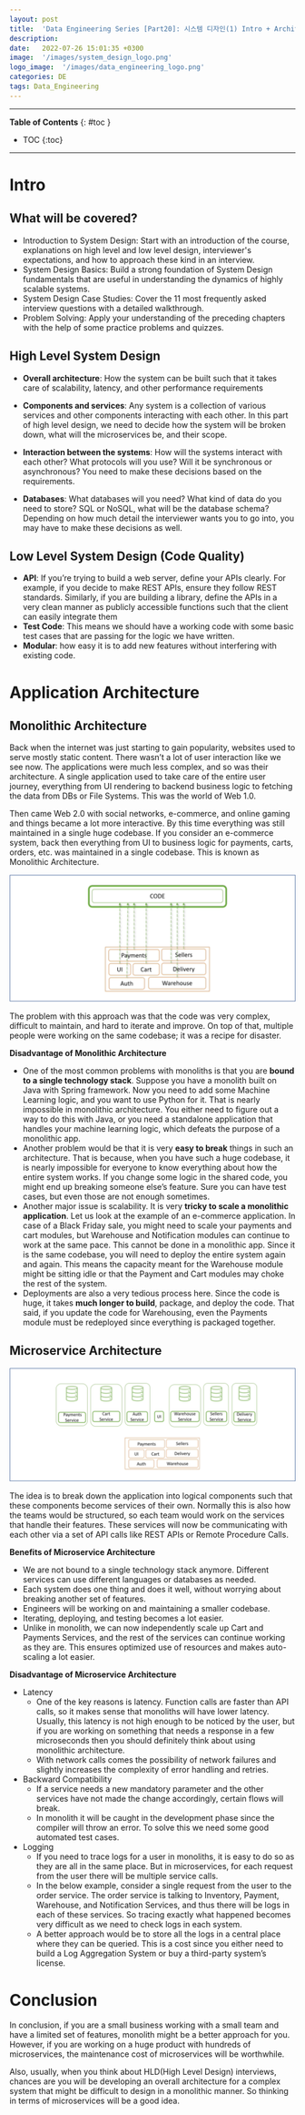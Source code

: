 ```yaml
---
layout: post
title:  'Data Engineering Series [Part20]: 시스템 디자인(1) Intro + Architecture'
description: 
date:   2022-07-26 15:01:35 +0300
image:  '/images/system_design_logo.png'
logo_image:  '/images/data_engineering_logo.png'
categories: DE
tags: Data_Engineering
---
```

---

**Table of Contents**
{: #toc }
*  TOC
{:toc}

---
# Intro

## What will be covered?
- Introduction to System Design: Start with an introduction of the course, explanations on high level and low level design, interviewer's expectations, and how to approach these kind in an interview.
- System Design Basics: Build a strong foundation of System Design fundamentals that are useful in understanding the dynamics of highly scalable systems.
- System Design Case Studies: Cover the 11 most frequently asked interview questions with a detailed walkthrough.
- Problem Solving: Apply your understanding of the preceding chapters with the help of some practice problems and quizzes.

## High Level System Design

- **Overall architecture**: How the system can be built such that it takes care of scalability, latency, and other performance requirements

- **Components and services**: Any system is a collection of various services and other components interacting with each other. In this part of high level design, we need to decide how the system will be broken down, what will the microservices be, and their scope.

- **Interaction between the systems**: How will the systems interact with each other? What protocols will you use? Will it be synchronous or asynchronous? You need to make these decisions based on the requirements.

- **Databases**: What databases will you need? What kind of data do you need to store? SQL or NoSQL, what will be the database schema? Depending on how much detail the interviewer wants you to go into, you may have to make these decisions as well.

## Low Level System Design (Code Quality)

- **API**: If you’re trying to build a web server, define your APIs clearly. For example, if you decide to make REST APIs, ensure they follow REST standards. Similarly, if you are building a library, define the APIs in a very clean manner as publicly accessible functions such that the client can easily integrate them
- **Test Code**: This means we should have a working code with some basic test cases that are passing for the logic we have written.
- **Modular**: how easy it is to add new features without interfering with existing code.

# Application Architecture

## Monolithic Architecture

Back when the internet was just starting to gain popularity, websites used to serve mostly static content. There wasn’t a lot of user interaction like we see now. The applications were much less complex, and so was their architecture. A single application used to take care of the entire user journey, everything from UI rendering to backend business logic to fetching the data from DBs or File Systems. This was the world of Web 1.0.  

Then came Web 2.0 with social networks, e-commerce, and online gaming and things became a lot more interactive. By this time everything was still maintained in a single huge codebase. If you consider an e-commerce system, back then everything from UI to business logic for payments, carts, orders, etc. was maintained in a single codebase. This is known as Monolithic Architecture.  

![](/images/system_design_1.png)  

The problem with this approach was that the code was very complex, difficult to maintain, and hard to iterate and improve. On top of that, multiple people were working on the same codebase; it was a recipe for disaster.  

**Disadvantage of Monolithic Architecture**  

- One of the most common problems with monoliths is that you are **bound to a single technology stack**. Suppose you have a monolith built on Java with Spring framework. Now you need to add some Machine Learning logic, and you want to use Python for it. That is nearly impossible in monolithic architecture. You either need to figure out a way to do this with Java, or you need a standalone application that handles your machine learning logic, which defeats the purpose of a monolithic app.
- Another problem would be that it is very **easy to break** things in such an architecture. That is because, when you have such a huge codebase, it is nearly impossible for everyone to know everything about how the entire system works. If you change some logic in the shared code, you might end up breaking someone else’s feature. Sure you can have test cases, but even those are not enough sometimes.
- Another major issue is scalability. It is very **tricky to scale a monolithic application**. Let us look at the example of an e-commerce application. In case of a Black Friday sale, you might need to scale your payments and cart modules, but Warehouse and Notification modules can continue to work at the same pace. This cannot be done in a monolithic app. Since it is the same codebase, you will need to deploy the entire system again and again. This means the capacity meant for the Warehouse module might be sitting idle or that the Payment and Cart modules may choke the rest of the system.
- Deployments are also a very tedious process here. Since the code is huge, it takes **much longer to build**, package, and deploy the code. That said, if you update the code for Warehousing, even the Payments module must be redeployed since everything is packaged together.


## Microservice Architecture

![](/images/system_design_2.png)

The idea is to break down the application into logical components such that these components become services of their own. Normally this is also how the teams would be structured, so each team would work on the services that handle their features. These services will now be communicating with each other via a set of API calls like REST APIs or Remote Procedure Calls.  

**Benefits of Microservice Architecture**  

- We are not bound to a single technology stack anymore. Different services can use different languages or databases as needed.
- Each system does one thing and does it well, without worrying about breaking another set of features.
- Engineers will be working on and maintaining a smaller codebase.
- Iterating, deploying, and testing becomes a lot easier.
- Unlike in monolith, we can now independently scale up Cart and Payments Services, and the rest of the services can continue working as they are. This ensures optimized use of resources and makes auto-scaling a lot easier.

**Disadvantage of Microservice Architecture**  

- Latency
    - One of the key reasons is latency. Function calls are faster than API calls, so it makes sense that monoliths will have lower latency. Usually, this latency is not high enough to be noticed by the user, but if you are working on something that needs a response in a few microseconds then you should definitely think about using monolithic architecture.
    - With network calls comes the possibility of network failures and slightly increases the complexity of error handling and retries.
- Backward Compatibility
    - If a service needs a new mandatory parameter and the other services have not made the change accordingly, certain flows will break.
    - In monolith it will be caught in the development phase since the compiler will throw an error. To solve this we need some good automated test cases.
- Logging
    - If you need to trace logs for a user in monoliths, it is easy to do so as they are all in the same place. But in microservices, for each request from the user there will be multiple service calls.
    - In the below example, consider a single request from the user to the order service. The order service is talking to Inventory, Payment, Warehouse, and Notification Services, and thus there will be logs in each of these services. So tracing exactly what happened becomes very difficult as we need to check logs in each system.
    - A better approach would be to store all the logs in a central place where they can be queried. This is a cost since you either need to build a Log Aggregation System or buy a third-party system’s license.

# Conclusion
In conclusion, if you are a small business working with a small team and have a limited set of features, monolith might be a better approach for you. However, if you are working on a huge product with hundreds of microservices, the maintenance cost of microservices will be worthwhile.  

Also, usually, when you think about HLD(High Level Design) interviews, chances are you will be developing an overall architecture for a complex system that might be difficult to design in a monolithic manner. So thinking in terms of microservices will be a good idea.  